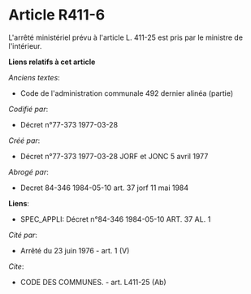 # Article R411-6

L'arrêté ministériel prévu à l'article L. 411-25 est pris par le ministre de l'intérieur.

**Liens relatifs à cet article**

_Anciens textes_:

  - Code de l'administration communale 492 dernier alinéa (partie)

_Codifié par_:

  - Décret n°77-373 1977-03-28

_Créé par_:

  - Décret n°77-373 1977-03-28 JORF et JONC 5 avril 1977

_Abrogé par_:

  - Decret 84-346 1984-05-10 art. 37 jorf 11 mai 1984

**Liens**:

  - SPEC_APPLI: Décret n°84-346 1984-05-10 ART. 37 AL. 1

_Cité par_:

  - Arrêté du 23 juin 1976 - art. 1 (V)

_Cite_:

  - CODE DES COMMUNES. - art. L411-25 (Ab)
